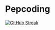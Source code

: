 # Pepcoding

[![GitHub Streak](https://streak-stats.demolab.com?user=Aryanmehta21)](https://git.io/streak-stats)
